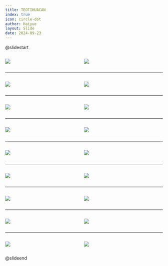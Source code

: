 ```yaml
---
title: TEOTIHUACAN
index: true
icon: circle-dot
author: Haiyue
layout: Slide
date: 2024-09-23
---
```

 
@slidestart

<div style="display:flex">
<div style="flex:1">

![](/reading/english/Level-U/TEOTIHUACAN/001.webp)
</div>
<div style="flex:1">

![](/reading/english/Level-U/TEOTIHUACAN/002.webp)
</div>
</div>

---

<div style="display:flex">
<div style="flex:1">

![](/reading/english/Level-U/TEOTIHUACAN/003.webp)
</div>
<div style="flex:1">

![](/reading/english/Level-U/TEOTIHUACAN/004.webp)
</div>
</div>

---

<div style="display:flex">
<div style="flex:1">

![](/reading/english/Level-U/TEOTIHUACAN/005.webp)
</div>
<div style="flex:1">

![](/reading/english/Level-U/TEOTIHUACAN/006.webp)
</div>
</div>

---

<div style="display:flex">
<div style="flex:1">

![](/reading/english/Level-U/TEOTIHUACAN/007.webp)
</div>
<div style="flex:1">

![](/reading/english/Level-U/TEOTIHUACAN/008.webp)
</div>
</div>

---

<div style="display:flex">
<div style="flex:1">

![](/reading/english/Level-U/TEOTIHUACAN/009.webp)
</div>
<div style="flex:1">

![](/reading/english/Level-U/TEOTIHUACAN/010.webp)
</div>
</div>

---

<div style="display:flex">
<div style="flex:1">

![](/reading/english/Level-U/TEOTIHUACAN/011.webp)
</div>
<div style="flex:1">

![](/reading/english/Level-U/TEOTIHUACAN/012.webp)
</div>
</div>

---

<div style="display:flex">
<div style="flex:1">

![](/reading/english/Level-U/TEOTIHUACAN/013.webp)
</div>
<div style="flex:1">

![](/reading/english/Level-U/TEOTIHUACAN/014.webp)
</div>
</div>

---

<div style="display:flex">
<div style="flex:1">

![](/reading/english/Level-U/TEOTIHUACAN/015.webp)
</div>
<div style="flex:1">

![](/reading/english/Level-U/TEOTIHUACAN/016.webp)
</div>
</div>

---

<div style="display:flex">
<div style="flex:1">

![](/reading/english/Level-U/TEOTIHUACAN/017.webp)
</div>
<div style="flex:1">

![](/reading/english/Level-U/TEOTIHUACAN/018.webp)
</div>
</div>

@slideend